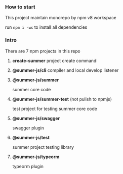 ### How to start

This project maintain monorepo by npm v8 workspace

run `npm i -ws` to install all dependencies



### Intro

There are 7 npm projects in this repo

1. **create-summer**
   project create command

2. **@summer-js/cli**
   compiler and local develop listener

3. **@summer-js/summer**

   summer core code

4. **@summer-js/summer-test** (not pulish to npmjs)

   test project for testing summer core code

5. **@summer-js/swagger**

   swagger plugin

6. **@summer-js/test**

   summer project testing library

7. **@summer-js/typeorm**

   typeorm plugin




